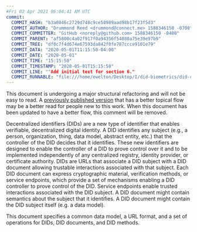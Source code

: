 ```yaml
---
#Fri 02 Apr 2021 06:04:41 AM UTC
commit:
  COMMIT_HASH: "b3a0846c2729d748c9ce58989aad98b17f23f5d3"
  COMMIT_AUTHOR: "Drummond Reed <drummond@connect.me> 1588346150 -0700"
  COMMIT_COMMITTER: "GitHub <noreply@github.com> 1588346150 -0400"
  COMMIT_PARENT: "af5800c4a02f917f0a94356f54880a75e39e97b9"
  COMMIT_TREE: "df0c7f4d674e67593da842f0fe787ccce9101e79"
  COMMIT_DATA: "2020-05-01T11:15:50-04:00"
  COMMIT_DATE: "2020-05-01"
  COMMIT_TIME: "15:15:50"
  COMMIT_TIMESTAMP: "2020-05-01T15:15:50"
  COMMIT_LINE: ""Add initial text for section 6."
  COMMIT_RUNNABLE: "file:///home/ewelton/Desktop/I/did-biometrics/did-core-dataset/analysis/gitinfo/b3a0846c2729d748c9ce58989aad98b17f23f5d3/snapshot/index.html"
---
```


<section id="abstract">
<p class="issue">
This document is undergoing a major structural refactoring and will not be easy
to read. A <a href="https://www.w3.org/TR/2019/WD-did-core-20191209/">previously
published version</a> that has a better topical flow may be a better read for
people new to this work. When this document has been updated to have a
better flow, this comment will be removed.
    </p>
<p>
<a>Decentralized identifiers</a> (DIDs) are a new type of identifier that
enables verifiable, decentralized digital identity. A <a>DID</a> identifies
any subject (e.g., a person, organization, thing, data model, abstract entity, etc.)
that the controller of the <a>DID</a> decides that it
identifies. These new identifiers are designed to enable the controller
of a <a>DID</a> to prove control over it and to be implemented independently
of any centralized registry, identity provider, or certificate authority.
<a>DID</a>s are URLs that associate a <a>DID subject</a> with a
<a>DID document</a> allowing trustable interactions associated with that subject.
Each <a>DID document</a> can express cryptographic material, verification methods,
or <a>service endpoints</a>, which provide a set of mechanisms enabling a
<a>DID controller</a> to prove control of the <a>DID</a>. <a>Service
endpoints</a> enable trusted interactions associated with the <a>DID
subject</a>. A <a>DID document</a> might contain semantics about the subject
that it identifies. A <a>DID document</a> might contain the <a>DID subject</a>
itself (e.g. a data model).
    </p>
<p>
This document specifies a common data model, a URL format, and a set of
operations for <a>DIDs</a>, <a>DID documents</a>, and <a>DID methods</a>.
    </p>
</section>
